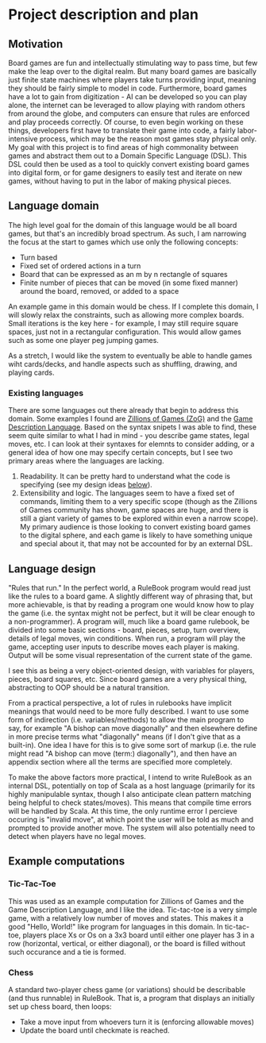# Project description and plan

## Motivation
Board games are fun and intellectually stimulating way to pass time, but few make the leap over to the digital realm. But many board games are basically just finite state machines where players take turns providing input, meaning they should be fairly simple to model in code. Furthermore, board games have a lot to gain from digitization - AI can be developed so you can play alone, the internet can be leveraged to allow playing with random others from around the globe, and computers can ensure that rules are enforced and play proceeds correctly. Of course, to even begin working on these things, developers first have to translate their game into code, a fairly labor-intensive process, which may be the reason most games stay physical only. My goal with this project is to find areas of high commonality between games and abstract them out to a Domain Specific Language (DSL). This DSL could then be used as a tool to quickly convert existing board games into digital form, or for game designers to easily test and iterate on new games, without having to put in the labor of making physical pieces.

## Language domain
The high level goal for the domain of this language would be all board games, but that's an incredibly broad spectrum. As such, I am narrowing the focus at the start to games which use only the following concepts:
* Turn based
* Fixed set of ordered actions in a turn
* Board that can be expressed as an m by n rectangle of squares
* Finite number of pieces that can be moved (in some fixed manner) around the board, removed, or added to a space

An example game in this domain would be chess. If I complete this domain, I will slowly relax the constraints, such as allowing more complex boards. Small iterations is the key here - for example, I may still require square spaces, just not in a rectangular configuration. This would allow games such as some one player peg jumping games.

As a stretch, I would like the system to eventually be able to handle games wiht cards/decks, and handle aspects such as shuffling, drawing, and playing cards.

### Existing languages
There are some languages out there already that begin to address this domain. Some examples I found are [Zillions of Games (ZoG)](http://www.zillions-of-games.com/) and the [Game Description Language](http://logic.stanford.edu/classes/cs227/2013/readings/gdl_spec.pdf). Based on the syntax snipets I was able to find, these seem quite similar to what I had in mind - you describe game states, legal moves, etc. I can look at their syntaxes for elemnts to consider adding, or a general idea of how one may specify certain concepts, but I see two primary areas where the languages are lacking.
1. Readability. It can be pretty hard to understand what the code is specifying (see my design ideas [below](#language-design)).
2. Extensibility and logic. The languages seem to have a fixed set of commands, limiting them to a very specific scope (though as the Zillions of Games community has shown, game spaces are huge, and there is still a giant variety of games to be explored within even a narrow scope). My primary audience is those looking to convert existing board games to the digital sphere, and each game is likely to have something unique and special about it, that may not be accounted for by an external DSL.

## Language design
"Rules that run." In the perfect world, a RuleBook program would read just like the rules to a board game. A slightly different way of phrasing that, but more achievable, is that by reading a program one would know how to play the game (i.e. the syntax might not be perfect, but it will be clear enough to a non-programmer). A program will, much like a board game rulebook, be divided into some basic sections - board, pieces, setup, turn overview, details of legal moves, win conditions.
When run, a program will play the game, accepting user inputs to describe moves each player is making. Output will be some visual representation of the current state of the game. 

I see this as being a very object-oriented design, with variables for players, pieces, board squares, etc. Since board games are a very physical thing, abstracting to OOP should be a natural transition.

From a practical perspective, a lot of rules in rulebooks have implicit meanings that would need to be more fully described. I want to use some form of indirection (i.e. variables/methods) to allow the main program to say, for example "A bishop can move diagonally" and then elsewhere define in more precise terms what "diagonally" means (if I don't give that as a built-in). One idea I have for this is to give some sort of markup (i.e. the rule might read "A bishop can move (term:) diagonally"), and then have an appendix section where all the terms are specified more completely.

To make the above factors more practical, I intend to write RuleBook as an internal DSL, potentially on top of Scala as a host language (primarily for its highly manipulable syntax, though I also anticipate clean pattern matching being helpful to check states/moves). This means that compile time errors will be handled by Scala. At this time, the only runtime error I percieve occuring is "invalid move", at which point the user will be told as much and prompted to provide another move. The system will also potentially need to detect when players have no legal moves.

## Example computations
### Tic-Tac-Toe
This was used as an example computation for Zillions of Games and the Game Description Language, and I like the idea. Tic-tac-toe is a very simple game, with a relatively low number of moves and states. This makes it a good "Hello, World!" like program for languages in this domain. In tic-tac-toe, players place Xs or Os on a 3x3 board until either one player has 3 in a row (horizontal, vertical, or either diagonal), or the board is filled without such occurance and a tie is formed. 
### Chess
A standard two-player chess game (or variations) should be describable (and thus runnable) in RuleBook. That is, a program that displays an initially set up chess board, then loops:
* Take a move input from whoevers turn it is (enforcing allowable moves)
* Update the board
until checkmate is reached.